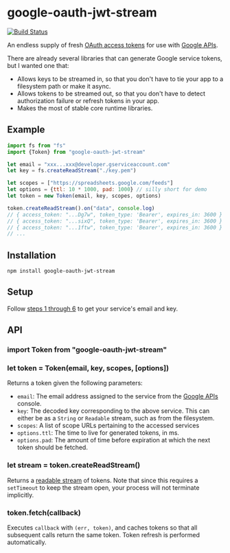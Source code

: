 google-oauth-jwt-stream
=======================

[![Build Status](https://travis-ci.org/jed/google-oauth-jwt-stream.svg)](https://travis-ci.org/jed/google-oauth-jwt-stream)

An endless supply of fresh [OAuth access tokens][] for use with [Google APIs][].

There are already several libraries that can generate Google service tokens, but I wanted one that:

- Allows keys to be streamed in, so that you don't have to tie your app to a filesystem path or make it async.
- Allows tokens to be streamed out, so that you don't have to detect authorization failure or refresh tokens in your app.
- Makes the most of stable core runtime libraries.

Example
-------

```javascript
import fs from "fs"
import {Token} from "google-oauth-jwt-stream"

let email = "xxx...xxx@developer.gserviceaccount.com"
let key = fs.createReadStream("./key.pem")

let scopes = ["https://spreadsheets.google.com/feeds"]
let options = {ttl: 10 * 1000, pad: 1000} // silly short for demo
let token = new Token(email, key, scopes, options)

token.createReadStream().on("data", console.log)
// { access_token: "...Dg7w", token_type: 'Bearer', expires_in: 3600 }
// { access_token: "...sixQ", token_type: 'Bearer', expires_in: 3600 }
// { access_token: "...1ftw", token_type: 'Bearer', expires_in: 3600 }
// ...
```

Installation
------------

    npm install google-oauth-jwt-stream

Setup
-----

Follow [steps 1 through 6][] to get your service's email and key.

API
---

### import Token from "google-oauth-jwt-stream"
### let token = Token(email, key, scopes, [options])

Returns a token given the following parameters:

- `email`: The email address assigned to the service from the [Google APIs][] console.
- `key`: The decoded key corresponding to the above service. This can either be as a `String` or `Readable` stream, such as from the filesystem.
- `scopes`: A list of scope URLs pertaining to the accessed services
- `options.ttl`: The time to live for generated tokens, in ms.
- `options.pad`: The amount of time before expiration at which the next token should be fetched.

### let stream = token.createReadStream()

Returns a [readable stream][] of tokens. Note that since this requires a `setTimeout` to keep the stream open, your process will not terminate implicitly.

### token.fetch(callback)

Executes `callback` with `(err, token)`, and caches tokens so that all subsequent calls return the same token. Token refresh is performed automatically.

[readable stream]: https://iojs.org/api/stream.html#stream_class_stream_readable
[OAuth access tokens]: http://self-issued.info/docs/draft-ietf-oauth-json-web-token.html
[Google APIs]: https://console.developers.google.com
[steps 1 through 6]: http://www.nczonline.net/blog/2014/03/04/accessing-google-spreadsheets-from-node-js/
